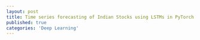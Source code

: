 ```yaml
---
layout: post
title: Time series forecasting of Indian Stocks using LSTMs in PyTorch
published: true
categories: 'Deep Learning'
---
```


